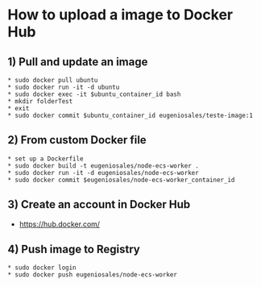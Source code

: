 # How to upload a image to Docker Hub

## 1) Pull and update an image

```docker
* sudo docker pull ubuntu
* sudo docker run -it -d ubuntu
* sudo docker exec -it $ubuntu_container_id bash
* mkdir folderTest
* exit
* sudo docker commit $ubuntu_container_id eugeniosales/teste-image:1
```

## 2) From custom Docker file

```docker
* set up a Dockerfile
* sudo docker build -t eugeniosales/node-ecs-worker .
* sudo docker run -it -d eugeniosales/node-ecs-worker
* sudo docker commit $eugeniosales/node-ecs-worker_container_id
```

## 3) Create an account in Docker Hub

- https://hub.docker.com/

## 4) Push image to Registry

```docker
* sudo docker login
* sudo docker push eugeniosales/node-ecs-worker
```